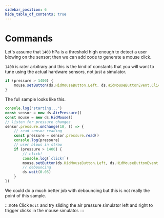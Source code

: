 ```yaml
---
sidebar_position: 6
hide_table_of_contents: true
---
```


# Commands

Let's assume that `1400` hPa is a threshold high enough
to detect a user blowing on the sensor; then we
can add code to generate a mouse click.

`1400` is rater arbitrary and this is the kind of constants
that you will want to tune using the actual hardware sensors,
not just a simulator.

```ts no-build no-run
if (pressure > 1400) {
    mouse.setButton(ds.HidMouseButton.Left, ds.HidMouseButtonEvent.Click)
}
```

The full sample looks like this.

```ts edit
console.log("starting...")
const sensor = new ds.AirPressure()
const mouse = new ds.HidMouse()
// listen for pressure changes
sensor.pressure.onChange(10, () => {
    // read sensor reading
    const pressure = sensor.pressure.read()
    console.log(pressure)
    // user blows in straw
    if (pressure > 1400) {
        // click!
        console.log(`click!`)
        mouse.setButton(ds.HidMouseButton.Left, ds.HidMouseButtonEvent.Click)
        // debouncing
        ds.wait(0.05)
    }
})
```

We could do a much better job with debouncing but this
is not really the point of this sample.

:::note
Click `Edit` and try sliding the air pressure simulator left
and right to trigger clicks in the mouse simulator.
:::

